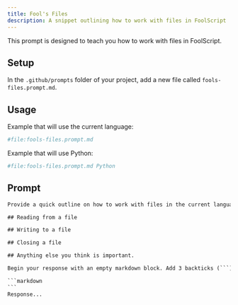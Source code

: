 ```yaml
---
title: Fool's Files
description: A snippet outlining how to work with files in FoolScript
---
```


This prompt is designed to teach you how to work with files in FoolScript.

## Setup

In the `.github/prompts` folder of your project, add a new file called `fools-files.prompt.md`.

## Usage

Example that will use the current language:

```bash
#file:fools-files.prompt.md
```

Example that will use Python:

```bash
#file:fools-files.prompt.md Python
```

## Prompt

````txt
Provide a quick outline on how to work with files in the current language. Include the following if they apply:

## Reading from a file

## Writing to a file

## Closing a file

## Anything else you think is important.

Begin your response with an empty markdown block. Add 3 backticks (```) before the response. For example:

```markdown
```
Response...
````